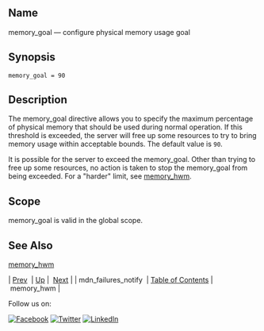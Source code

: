 <a name="conf.ref.memory_goal"></a>
## Name

memory_goal — configure physical memory usage goal

## Synopsis

`memory_goal = 90`

<a name="idp25503216"></a>
## Description

The memory_goal directive allows you to specify the maximum percentage of physical memory that should be used during normal operation. If this threshold is exceeded, the server will free up some resources to try to bring memory usage within acceptable bounds. The default value is `90`.

It is possible for the server to exceed the memory_goal. Other than trying to free up some resources, no action is taken to stop the memory_goal from being exceeded. For a "harder" limit, see [memory_hwm](conf.ref.memory_hwm.php "memory_hwm").

<a name="idp25506976"></a>
## Scope

memory_goal is valid in the global scope.

<a name="idp25508800"></a>
## See Also

[memory_hwm](conf.ref.memory_hwm.php "memory_hwm")

| [Prev](conf.ref.mdn_failures_notify.php)  | [Up](config.options.ref.php) |  [Next](conf.ref.memory_hwm.php) |
| mdn_failures_notify  | [Table of Contents](index.php) |  memory_hwm |

Follow us on:

[![Facebook](https://support.messagesystems.com/images/icon-facebook.png)](http://www.facebook.com/messagesystems) [![Twitter](https://support.messagesystems.com/images/icon-twitter.png)](http://twitter.com/#!/MessageSystems) [![LinkedIn](https://support.messagesystems.com/images/icon-linkedin.png)](http://www.linkedin.com/company/message-systems)